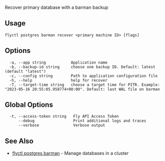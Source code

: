 Recover primary database with a barman backup

## Usage
~~~
flyctl postgres barman recover <primary machine ID> [flags]
~~~

## Options

~~~
  -a, --app string           Application name
  -b, --backup-id string     choose one backup ID. Default: latest (default "latest")
  -c, --config string        Path to application configuration file
  -h, --help                 help for recover
  -T, --target-time string   choose a target time for PITR. Example: "2023-05-16 20:55:05.958774+00:00". Default: last WAL file on barman
~~~

## Global Options

~~~
  -t, --access-token string   Fly API Access Token
      --debug                 Print additional logs and traces
      --verbose               Verbose output
~~~

## See Also

* [flyctl postgres barman](/docs/flyctl/postgres-barman/)	 - Manage databases in a cluster

